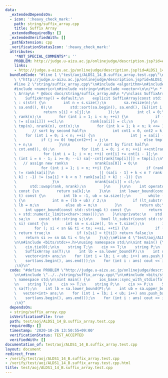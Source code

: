 ```yaml
---
data:
  _extendedDependsOn:
  - icon: ':heavy_check_mark:'
    path: string/suffix_array.cpp
    title: Suffix Array
  _extendedRequiredBy: []
  _extendedVerifiedWith: []
  _pathExtension: cpp
  _verificationStatusIcon: ':heavy_check_mark:'
  attributes:
    '*NOT_SPECIAL_COMMENTS*': ''
    PROBLEM: http://judge.u-aizu.ac.jp/onlinejudge/description.jsp?id=ALDS1_14_B
    links:
    - http://judge.u-aizu.ac.jp/onlinejudge/description.jsp?id=ALDS1_14_B
  bundledCode: "#line 1 \"test/aoj/ALDS1_14_B.suffix_array.test.cpp\"\n#define PROBLEM\
    \ \"http://judge.u-aizu.ac.jp/onlinejudge/description.jsp?id=ALDS1_14_B\"\n\n\
    #line 2 \"string/suffix_array.cpp\"\n#include <algorithm>\n#include <limits>\n\
    #include <numeric>\n#include <string>\n#include <vector>\n\n/*\n * @brief Suffix\
    \ Array\n * @docs docs/string/suffix_array.md\n */\nclass SuffixArray {\npublic:\n\
    \    SuffixArray() = default;\n    explicit SuffixArray(const std::string& str)\
    \ : s(str) {\n        int n = s.size();\n        sa.resize(n);\n        std::iota(sa.begin(),\
    \ sa.end(), 0);\n        std::sort(sa.begin(), sa.end(), [&](int i, int j) {\n\
    \            return s[i] < s[j];\n        });\n        int cl = 0;\n        std::vector<int>\
    \ rank(n);\n        for (int i = 1; i < n; ++i) {\n            if (s[sa[i - 1]]\
    \ != s[sa[i]]) ++cl;\n            rank[sa[i]] = cl;\n        }\n        std::vector<int>\
    \ tmp(n), nrank(n), cnt(n);\n        for (int k = 1; k < n; k <<= 1) {\n     \
    \       // sort by second half\n            int cnt1 = 0, cnt2 = k;\n        \
    \    for (int i = 0; i < n; ++i) {\n                int j = sa[i] - k;\n     \
    \           if (j >= 0) tmp[cnt2++] = j;\n                else tmp[cnt1++] = j\
    \ + n;\n            }\n\n            // sort by first half\n            std::fill(cnt.begin(),\
    \ cnt.end(), 0);\n            for (int i = 0; i < n; ++i) ++cnt[rank[tmp[i]]];\n\
    \            for (int i = 1; i < n; ++i) cnt[i] += cnt[i - 1];\n            for\
    \ (int i = n - 1; i >= 0; --i) sa[--cnt[rank[tmp[i]]]] = tmp[i];\n\n         \
    \   // assign new rank\n            nrank[sa[0]] = 0;\n            cl = 0;\n \
    \           for (int i = 1; i < n; ++i) {\n                if (rank[sa[i - 1]]\
    \ != rank[sa[i]]\n                    || (sa[i - 1] + k < n ? rank[sa[i - 1] +\
    \ k] : -1) != (sa[i] + k < n ? rank[sa[i] + k] : -1)) {\n                    ++cl;\n\
    \                }\n                nrank[sa[i]] = cl;\n            }\n      \
    \      std::swap(rank, nrank);\n        }\n    }\n\n    int operator[](int k)\
    \ const {\n        return sa[k];\n    }\n\n    int lower_bound(const std::string&\
    \ t) const {\n        int lb = -1, ub = sa.size();\n        while (ub - lb > 1)\
    \ {\n            int m = (lb + ub) / 2;\n            if (lt_substr(t, sa[m]))\
    \ lb = m;\n            else ub = m;\n        }\n        return ub;\n    }\n\n\
    \    int upper_bound(const std::string& t) const {\n        return lower_bound(t\
    \ + std::numeric_limits<char>::max());\n    }\n\nprivate:\n    std::vector<int>\
    \ sa;\n    const std::string s;\n\n    bool lt_substr(const std::string& t, int\
    \ si) const {\n        int sn = s.size(), tn = t.size();\n        int ti = 0;\n\
    \        for (; si < sn && ti < tn; ++si, ++ti) {\n            if (s[si] < t[ti])\
    \ return true;\n            if (s[si] > t[ti]) return false;\n        }\n    \
    \    return si >= sn && ti < tn;\n    }\n};\n#line 4 \"test/aoj/ALDS1_14_B.suffix_array.test.cpp\"\
    \n\n#include <bits/stdc++.h>\nusing namespace std;\n\nint main() {\n    ios_base::sync_with_stdio(false);\n\
    \    cin.tie(0);\n\n    string T;\n    cin >> T;\n    string P;\n    cin >> P;\n\
    \    SuffixArray sa(T);\n    int lb = sa.lower_bound(P);\n    int ub = sa.upper_bound(P);\n\
    \    vector<int> ans;\n    for (int i = lb; i < ub; i++) ans.push_back(sa[i]);\n\
    \    sort(ans.begin(), ans.end());\n    for (int i : ans) cout << i << \"\\n\"\
    ;\n}\n"
  code: "#define PROBLEM \"http://judge.u-aizu.ac.jp/onlinejudge/description.jsp?id=ALDS1_14_B\"\
    \n\n#include \"../../string/suffix_array.cpp\"\n\n#include <bits/stdc++.h>\nusing\
    \ namespace std;\n\nint main() {\n    ios_base::sync_with_stdio(false);\n    cin.tie(0);\n\
    \n    string T;\n    cin >> T;\n    string P;\n    cin >> P;\n    SuffixArray\
    \ sa(T);\n    int lb = sa.lower_bound(P);\n    int ub = sa.upper_bound(P);\n \
    \   vector<int> ans;\n    for (int i = lb; i < ub; i++) ans.push_back(sa[i]);\n\
    \    sort(ans.begin(), ans.end());\n    for (int i : ans) cout << i << \"\\n\"\
    ;\n}"
  dependsOn:
  - string/suffix_array.cpp
  isVerificationFile: true
  path: test/aoj/ALDS1_14_B.suffix_array.test.cpp
  requiredBy: []
  timestamp: '2020-10-26 13:50:55+09:00'
  verificationStatus: TEST_ACCEPTED
  verifiedWith: []
documentation_of: test/aoj/ALDS1_14_B.suffix_array.test.cpp
layout: document
redirect_from:
- /verify/test/aoj/ALDS1_14_B.suffix_array.test.cpp
- /verify/test/aoj/ALDS1_14_B.suffix_array.test.cpp.html
title: test/aoj/ALDS1_14_B.suffix_array.test.cpp
---
```

